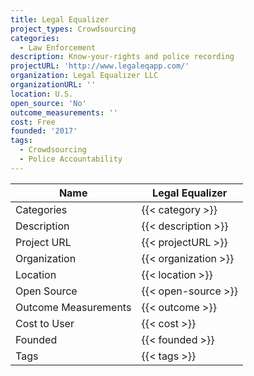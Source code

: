 ```yaml
---
title: Legal Equalizer
project_types: Crowdsourcing
categories:
  - Law Enforcement
description: Know-your-rights and police recording
projectURL: 'http://www.legaleqapp.com/'
organization: Legal Equalizer LLC
organizationURL: ''
location: U.S.
open_source: 'No'
outcome_measurements: ''
cost: Free
founded: '2017'
tags:
  - Crowdsourcing
  - Police Accountability
---
```



Name                    |  Legal Equalizer    
------------------------|----
Categories              | {{< category >}} 
Description             | {{< description >}} 
Project URL             | {{< projectURL >}} 
Organization            | {{< organization >}} 
Location                | {{< location >}} 
Open Source             | {{< open-source >}} 
Outcome Measurements    | {{< outcome >}} 
Cost to User            | {{< cost >}} 
Founded                 | {{< founded >}} 
Tags                    | {{< tags >}} 

